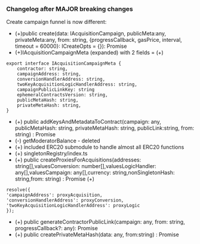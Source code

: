 ### Changelog after MAJOR breaking changes

Create campaign funnel is now different:

* (+)public create(data: IAcquisitionCampaign, publicMeta:any, privateMeta:any, from: string, {progressCallback, gasPrice, interval, timeout = 60000}: ICreateOpts = {}): Promise<IAcquisitionCampaignMeta>
* (+)IAcquisitionCampaignMeta (expanded) with 2 fields = 
(+)
```
export interface IAcquisitionCampaignMeta {
    contractor: string,
    campaignAddress: string,
    conversionHandlerAddress: string,
    twoKeyAcquisitionLogicHandlerAddress: string,
    campaignPublicLinkKey: string
    ephemeralContractsVersion: string,
    publicMetaHash: string,
    privateMetaHash: string,
}
```
* (+) public addKeysAndMetadataToContract(campaign: any, publicMetaHash: string, privateMetaHash: string, publicLink:string, from: string) : Promise<any>
* (-) getModeratorBalance - deleted
* (+) included ERC20 submodule to handle almost all ERC20 functions
* (+) singletonRegistry/index.ts
* (+) public createProxiesForAcquisitions(addresses: string[],valuesConversion: number[],valuesLogicHandler: any[],valuesCampaign: any[],currency: string,nonSingletonHash: string,from: string) : Promise<any> 
(+)
```
resolve({
'campaignAddress': proxyAcquisition,
'conversionHandlerAddress': proxyConversion,
'twoKeyAcquisitionLogicHandlerAddress': proxyLogic
});
```
* (+) public generateContractorPublicLink(campaign: any, from: string, progressCallback?: any): Promise<any>
* (+) public createPrivateMetaHash(data: any, from:string) : Promise<string>

